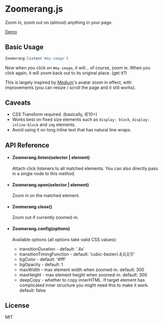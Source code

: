 # Zoomerang.js

Zoom in, zoom out on (almost) anything in your page.

[Demo](http://yyx990803.github.io/zoomerang/)

## Basic Usage

``` js
Zoomerang.listen('#my-image')
```

Now when you click on `#my-image`, it will... of course, zoom in. When you click again, it will zoom back out to its original place. (get it?)

This is largely inspired by [Medium](http://medium.com)'s avatar zoom in effect, with improvements (you can resize / scroll the page and it still works).

## Caveats

- CSS Transform required. (basically, IE10+)
- Works best on fixed size elements such as `display: block`, `display: inline-block` and `img` elements.
- Avoid using it on long inline text that has natural line wraps.

## API Reference

- #### Zoomerang.listen(selector | element)

  Attach click listeners to all matched elements. You can also directly pass in a single node to this method.

- #### Zoomerang.open(selector | element)

  Zoom in on the matched element.

- #### Zoomerang.close()

  Zoom out if currently zoomed-in.

- #### Zoomerang.config(options)

  Available options (all options take valid CSS values):

    - transitionDuration - default: '.4s'
    - transitionTimingFunction - default: 'cubic-bezier(.4,0,0,1)'
    - bgColor - default: '#fff'
    - bgOpacity - default: 1
    - maxWidth - max element width when zoomed-in. default: 300
    - maxHeight - max element height when zoomed-in. default: 300
    - deepCopy - whether to copy innerHTML. If target element has complicated inner structure you might need this to make it work. default: false

## License

MIT